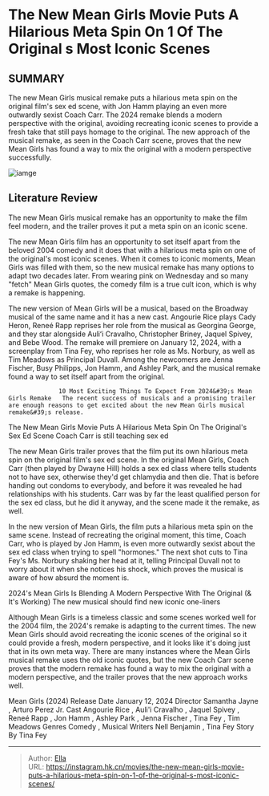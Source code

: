 # The New Mean Girls Movie Puts A Hilarious Meta Spin On 1 Of The Original s Most Iconic Scenes


## SUMMARY 



  The new Mean Girls musical remake puts a hilarious meta spin on the original film&#39;s sex ed scene, with Jon Hamm playing an even more outwardly sexist Coach Carr.   The 2024 remake blends a modern perspective with the original, avoiding recreating iconic scenes to provide a fresh take that still pays homage to the original.   The new approach of the musical remake, as seen in the Coach Carr scene, proves that the new Mean Girls has found a way to mix the original with a modern perspective successfully.  

![iamge](https://static1.srcdn.com/wordpress/wp-content/uploads/2024/01/mean-girls-movie-hilarious-meta-spin-original-iconic-scene.jpg)

## Literature Review

The new Mean Girls musical remake has an opportunity to make the film feel modern, and the trailer proves it put a meta spin on an iconic scene.




The new Mean Girls film has an opportunity to set itself apart from the beloved 2004 comedy and it does that with a hilarious meta spin on one of the original&#39;s most iconic scenes. When it comes to iconic moments, Mean Girls was filled with them, so the new musical remake has many options to adapt two decades later. From wearing pink on Wednesday and so many &#34;fetch&#34; Mean Girls quotes, the comedy film is a true cult icon, which is why a remake is happening.




The new version of Mean Girls will be a musical, based on the Broadway musical of the same name and it has a new cast. Angourie Rice plays Cady Heron, Reneé Rapp reprises her role from the musical as Georgina George, and they star alongside Auliʻi Cravalho, Christopher Briney, Jaquel Spivey, and Bebe Wood. The remake will premiere on January 12, 2024, with a screenplay from Tina Fey, who reprises her role as Ms. Norbury, as well as Tim Meadows as Principal Duvall. Among the newcomers are Jenna Fischer, Busy Philipps, Jon Hamm, and Ashley Park, and the musical remake found a way to set itself apart from the original.

                  10 Most Exciting Things To Expect From 2024&#39;s Mean Girls Remake   The recent success of musicals and a promising trailer are enough reasons to get excited about the new Mean Girls musical remake&#39;s release.    


 The New Mean Girls Movie Puts A Hilarious Meta Spin On The Original&#39;s Sex Ed Scene 
Coach Carr is still teaching sex ed
          




The new Mean Girls trailer proves that the film put its own hilarious meta spin on the original film&#39;s sex ed scene. In the original Mean Girls, Coach Carr (then played by Dwayne Hill) holds a sex ed class where tells students not to have sex, otherwise they&#39;d get chlamydia and then die. That is before handing out condoms to everybody, and before it was revealed he had relationships with his students. Carr was by far the least qualified person for the sex ed class, but he did it anyway, and the scene made it the remake, as well.

In the new version of Mean Girls, the film puts a hilarious meta spin on the same scene. Instead of recreating the original moment, this time, Coach Carr, who is played by Jon Hamm, is even more outwardly sexist about the sex ed class when trying to spell &#34;hormones.&#34; The next shot cuts to Tina Fey&#39;s Ms. Norbury shaking her head at it, telling Principal Duvall not to worry about it when she notices his shock, which proves the musical is aware of how absurd the moment is.





 



 2024&#39;s Mean Girls Is Blending A Modern Perspective With The Original (&amp; It&#39;s Working) 
The new musical should find new iconic one-liners
         

Although Mean Girls is a timeless classic and some scenes worked well for the 2004 film, the 2024&#39;s remake is adapting to the current times. The new Mean Girls should avoid recreating the iconic scenes of the original so it could provide a fresh, modern perspective, and it looks like it&#39;s doing just that in its own meta way. There are many instances where the Mean Girls musical remake uses the old iconic quotes, but the new Coach Carr scene proves that the modern remake has found a way to mix the original with a modern perspective, and the trailer proves that the new approach works well.




   Mean Girls (2024)      Release Date    January 12, 2024     Director    Samantha Jayne , Arturo Perez Jr.     Cast    Angourie Rice , Auli&#39;i Cravalho , Jaquel Spivey , Reneé Rapp , Jon Hamm , Ashley Park , Jenna Fischer , Tina Fey , Tim Meadows     Genres    Comedy , Musical     Writers    Nell Benjamin , Tina Fey     Story By    Tina Fey      


---

> Author: [Ella](https://instagram.hk.cn/)  
> URL: https://instagram.hk.cn/movies/the-new-mean-girls-movie-puts-a-hilarious-meta-spin-on-1-of-the-original-s-most-iconic-scenes/  

